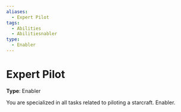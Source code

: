 ```yaml
---
aliases:
  - Expert Pilot
tags:
  - Abilities
  - Abilitiesnabler
type:
  - Enabler
---
```


# Expert Pilot

**Type**: Enabler

You are specialized in all tasks related to piloting a starcraft. Enabler.
